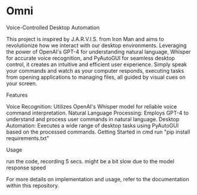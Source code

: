 # Omni
Voice-Controlled Desktop Automation

This project is inspired by J.A.R.V.I.S. from Iron Man and aims to revolutionize how we interact with our desktop environments. Leveraging the power of OpenAI's GPT-4 for understanding natural language, Whisper for accurate voice recognition, and PyAutoGUI for seamless desktop control, it creates an intuitive and efficient user experience. Simply speak your commands and watch as your computer responds, executing tasks from opening applications to managing files, all guided by visual cues on your screen.

Features

Voice Recognition: Utilizes OpenAI's Whisper model for reliable voice command interpretation.
Natural Language Processing: Employs GPT-4 to understand and process user commands in natural language.
Desktop Automation: Executes a wide range of desktop tasks using PyAutoGUI based on the processed commands.
Getting Started
in cmd run "pip install requirements.txt"

Usage

run the code, recording 5 secs. might be a bit slow due to the model response speed 

For more details on implementation and usage, refer to the documentation within this repository.
